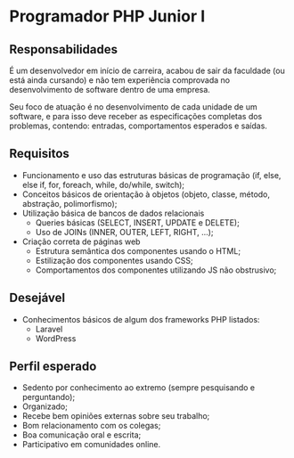 # Programador PHP Junior I

## Responsabilidades

É um desenvolvedor em início de carreira, acabou de sair da faculdade (ou está ainda cursando) e não tem experiência comprovada no desenvolvimento de software dentro de uma empresa.

Seu foco de atuação é no desenvolvimento de cada unidade de um software, e para isso deve receber as especificações completas dos problemas, contendo: entradas, comportamentos esperados e saídas.

## Requisitos

- Funcionamento e uso das estruturas básicas de programação (if, else, else if, for, foreach, while, do/while, switch);
- Conceitos básicos de orientação à objetos (objeto, classe, método, abstração, polimorfismo);
- Utilização básica de bancos de dados relacionais
	- Queries básicas (SELECT, INSERT, UPDATE e DELETE);
	- Uso de JOINs (INNER, OUTER, LEFT, RIGHT, ...);
- Criação correta de páginas web
	- Estrutura semântica dos componentes usando o HTML;
	- Estilização dos componentes usando CSS;
	- Comportamentos dos componentes utilizando JS não obstrusivo;

## Desejável

- Conhecimentos básicos de algum dos frameworks PHP listados:
  - Laravel
  - WordPress

## Perfil esperado

- Sedento por conhecimento ao extremo (sempre pesquisando e perguntando);
- Organizado;
- Recebe bem opiniões externas sobre seu trabalho;
- Bom relacionamento com os colegas;
- Boa comunicação oral e escrita;
- Participativo em comunidades online.
